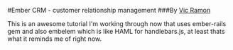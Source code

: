 #Ember CRM - customer relationship management
###By [Vic Ramon](http://ember.vicramon.com/)

This is an awesome tutorial I'm working through now that uses ember-rails gem and also embelem which is like HAML for handlebars.js, at least thats what it reminds me of right now.
